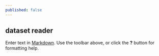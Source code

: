 ```yaml
---
published: false
---
```

## dataset reader

Enter text in [Markdown](http://daringfireball.net/projects/markdown/). Use the toolbar above, or click the **?** button for formatting help.
